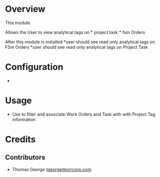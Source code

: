 Overview
========

This module 

Allows the User to view analytical tags on
    * project task
    * fsm Orders

After this module is installed
    *user should see read only analytical tags on FSm Orders
    *user should see read only analytical tags on Project Task

Configuration
=============

* 

Usage
=====

* Use to filter and associate Work Orders and Task with with Project Tag information


Credits
=======

Contributors
------------

* Thomas George <tgeorge@orrcorp.com>

